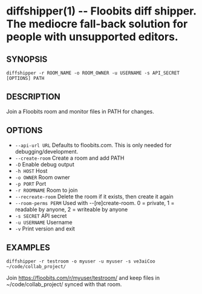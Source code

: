 diffshipper(1) -- Floobits diff shipper. The mediocre fall-back solution for people with unsupported editors.
=============================================

## SYNOPSIS

`diffshipper -r ROOM_NAME -o ROOM_OWNER -u USERNAME -s API_SECRET [OPTIONS] PATH`


## DESCRIPTION

Join a Floobits room and monitor files in PATH for changes.


## OPTIONS

  * `--api-url URL`       Defaults to floobits.com. This is only needed for debugging/development.
  * `--create-room`       Create a room and add PATH
  * `-D`                  Enable debug output
  * `-h HOST`             Host
  * `-o OWNER`            Room owner
  * `-p PORT`             Port
  * `-r ROOMNAME`         Room to join
  * `--recreate-room`     Delete the room if it exists, then create it again
  * `--room-perms PERM`   Used with --[re]create-room. 0 = private, 1 = readable by anyone, 2 = writeable by anyone
  * `-s SECRET`           API secret
  * `-u USERNAME`         Username
  * `-v`                  Print version and exit


## EXAMPLES

`diffshipper -r testroom -o myuser -u myuser -s ve3aiCoo ~/code/collab_project/`

Join https://floobits.com/r/myuser/testroom/ and keep files in ~/code/collab_project/ synced with that room.

